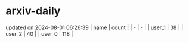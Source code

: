 # arxiv-daily
updated on 2024-08-01 06:26:39
| name | count |
| - | - |
| user_1 | 38 |
| user_2 | 40 |
| user_0 | 118 |
